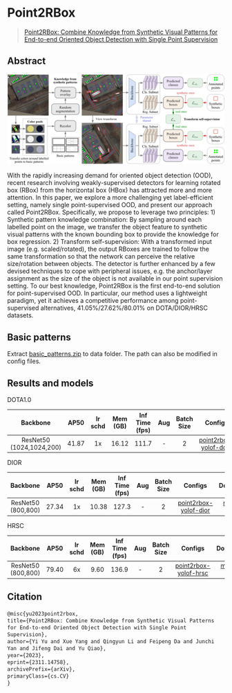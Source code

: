 # Point2RBox

> [Point2RBox: Combine Knowledge from Synthetic Visual Patterns for End-to-end Oriented Object Detection with Single Point Supervision](https://arxiv.org/pdf/2311.14758)

<!-- [ALGORITHM] -->

## Abstract

<div align=center>
<img src="https://raw.githubusercontent.com/zytx121/image-host/main/imgs/point2rbox.png" width="800"/>
</div>

With the rapidly increasing demand for oriented object detection (OOD), recent research involving weakly-supervised detectors for learning rotated box (RBox) from the horizontal box (HBox) has attracted more and more attention. In this paper, we explore a more challenging yet label-efficient setting, namely single point-supervised OOD, and present our approach called Point2RBox. Specifically, we propose to leverage two principles: 1) Synthetic pattern knowledge combination: By sampling around each labelled point on the image, we transfer the object feature to synthetic visual patterns with the known bounding box to provide the knowledge for box regression. 2) Transform self-supervision: With a transformed input image (e.g. scaled/rotated), the output RBoxes are trained to follow the same transformation so that the network can perceive the relative size/rotation between objects. The detector is further enhanced by a few devised techniques to cope with peripheral issues, e.g. the anchor/layer assignment as the size of the object is not available in our point supervision setting. To our best knowledge, Point2RBox is the first end-to-end solution for point-supervised OOD. In particular, our method uses a lightweight paradigm, yet it achieves a competitive performance among point-supervised alternatives, 41.05%/27.62%/80.01% on DOTA/DIOR/HRSC datasets.

## Basic patterns

Extract [basic_patterns.zip](https://github.com/yuyi1005/point2rbox/files/13816301/basic_patterns.zip) to data folder. The path can also be modified in config files.

## Results and models

DOTA1.0

|         Backbone         | AP50  | lr schd | Mem (GB) | Inf Time (fps) | Aug | Batch Size |                       Configs                       |                                                                                                                    Download                                                                                                                    |
| :----------------------: | :---: | :-----: | :------: | :------------: | :-: | :--------: | :-------------------------------------------------: | :--------------------------------------------------------------------------------------------------------------------------------------------------------------------------------------------------------------------------------------------: |
| ResNet50 (1024,1024,200) | 41.87 |   1x    |  16.12   |     111.7      |  -  |     2      | [point2rbox-yolof-dota](./point2rbox-yolof-dota.py) | [model](https://download.openmmlab.com/mmrotate/v1.0/point2rbox/point2rbox-yolof-dota/point2rbox-yolof-dota-c94da82d.pth)   \| [log](https://download.openmmlab.com/mmrotate/v1.0/point2rbox/point2rbox-yolof-dota/point2rbox-yolof-dota.json) |

DIOR

|      Backbone      | AP50  | lr schd | Mem (GB) | Inf Time (fps) | Aug | Batch Size |                       Configs                       |                                                                                                                    Download                                                                                                                    |
| :----------------: | :---: | :-----: | :------: | :------------: | :-: | :--------: | :-------------------------------------------------: | :--------------------------------------------------------------------------------------------------------------------------------------------------------------------------------------------------------------------------------------------: |
| ResNet50 (800,800) | 27.34 |   1x    |  10.38   |     127.3      |  -  |     2      | [point2rbox-yolof-dior](./point2rbox-yolof-dior.py) | [model](https://download.openmmlab.com/mmrotate/v1.0/point2rbox/point2rbox-yolof-dior/point2rbox-yolof-dior-f4f724df.pth)   \| [log](https://download.openmmlab.com/mmrotate/v1.0/point2rbox/point2rbox-yolof-dior/point2rbox-yolof-dior.json) |

HRSC

|      Backbone      | AP50  | lr schd | Mem (GB) | Inf Time (fps) | Aug | Batch Size |                       Configs                       |                                                                                                                   Download                                                                                                                    |
| :----------------: | :---: | :-----: | :------: | :------------: | :-: | :--------: | :-------------------------------------------------: | :-------------------------------------------------------------------------------------------------------------------------------------------------------------------------------------------------------------------------------------------: |
| ResNet50 (800,800) | 79.40 |   6x    |   9.60   |     136.9      |  -  |     2      | [point2rbox-yolof-hrsc](./point2rbox-yolof-hrsc.py) | [model](https://download.openmmlab.com/mmrotate/v1.0/point2rbox/point2rbox-yolof-hrsc/point2rbox-yolof-hrsc-9d096323.pth)  \| [log](https://download.openmmlab.com/mmrotate/v1.0/point2rbox/point2rbox-yolof-hrsc/point2rbox-yolof-hrsc.json) |

## Citation

```
@misc{yu2023point2rbox,
title={Point2RBox: Combine Knowledge from Synthetic Visual Patterns for End-to-end Oriented Object Detection with Single Point Supervision},
author={Yi Yu and Xue Yang and Qingyun Li and Feipeng Da and Junchi Yan and Jifeng Dai and Yu Qiao},
year={2023},
eprint={2311.14758},
archivePrefix={arXiv},
primaryClass={cs.CV}
}
```
